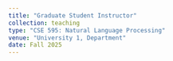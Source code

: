 ```yaml
---
title: "Graduate Student Instructor"
collection: teaching
type: "CSE 595: Natural Language Processing"
venue: "University 1, Department"
date: Fall 2025
---
```

